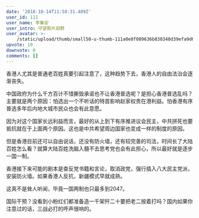 ```yaml
---
date: '2018-10-14T11:58:31.409Z'
user_id: 111
user_name: 李集安
user_intro: 守望那片田野
user_avatar: >-
    /static/upload/thumb/small50-u-thumb-111a0e8f089636b838348d39efa9d6c8850aab04e4c.png
upvote: 10
downvote: 0
comments: []
---
```


香港人尤其是普通老百姓真要引起注意了，这种趋势下去，香港人的自由法治会逐渐丧失。

中国政府为什么千方百计不惜撕毁承诺也不让香港普选呢？是担心香港普选乱吗？主要就是两个原因：怕选出一个不听话的特首影响赵家权贵在港利益。怕香港有序普选多年后内地大城市民众也会有此意愿。

因为对这个国家长远利益而言，最好的从上到下有序推进议会民主，中共拼死也要抵抗就在于上面两个原因。这也是中共希望周边国家也变成一样的制度的原因。

但是香港目前还可以自由说话，还没有防火墙，还有较完善的司法，时间长了大陆百姓怎么看？就算大陆百姓洗脑入髓不去思考党也会有此担心，所以最好就是逐步一国一制。

香港接下来可能的剧本是查反党书籍和言论，取消政党，强行插入八大民主党派，安装防火墙。如果香港人反抗，新疆模式早就成熟。

这真不是耸人听闻，毕竟一国两制也只最多到2047。

国际干预？没看到小粉红们都准备造一千架歼二十要把老二按着打吗？国内如果你注意过的话，三战必打的呼声很响的。

